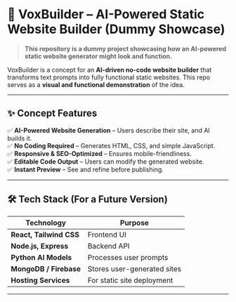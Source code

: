 # 🚀 VoxBuilder – AI-Powered Static Website Builder (Dummy Showcase)  

> **This repository is a dummy project showcasing how an AI-powered static website generator might look and function.**  

VoxBuilder is a concept for an **AI-driven no-code website builder** that transforms text prompts into fully functional static websites. This repo serves as a **visual and functional demonstration** of the idea.  

---

## ✨ Concept Features  

✅ **AI-Powered Website Generation** – Users describe their site, and AI builds it.  
✅ **No Coding Required** – Generates HTML, CSS, and simple JavaScript.  
✅ **Responsive & SEO-Optimized** – Ensures mobile-friendliness.  
✅ **Editable Code Output** – Users can modify the generated website.  
✅ **Instant Preview** – See and refine before publishing.  


---

## 🛠️ Tech Stack (For a Future Version)  

| **Technology**  | **Purpose**  |
|----------------|-------------|
| **React, Tailwind CSS** | Frontend UI |
| **Node.js, Express** | Backend API |
| **Python AI Models** | Processes user prompts |
| **MongoDB / Firebase** | Stores user-generated sites |
| **Hosting Services** | For static site deployment |

---

